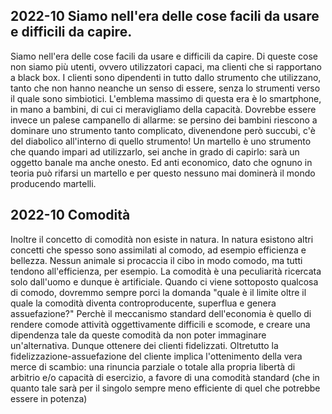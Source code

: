 
2022-10 Siamo nell'era delle cose facili da usare e difficili da capire.
----------------
Siamo nell'era delle cose facili da usare e difficili da capire.
Di queste cose non siamo più utenti, ovvero utilizzatori capaci, ma clienti che si rapportano a black box. I clienti sono dipendenti in tutto dallo strumento che utilizzano, tanto che non hanno neanche un senso di essere, senza lo strumenti verso il quale sono simbiotici.
L'emblema massimo di questa era è lo smartphone, in mano a bambini, di cui ci meravigliamo della capacità. Dovrebbe essere invece un palese campanello di allarme: se persino dei bambini riescono a dominare uno strumento tanto complicato, divenendone però succubi, c'è del diabolico all'interno di quello strumento! Un martello è uno strumento che quando impari ad utilizzarlo, sei anche in grado di capirlo: sarà un oggetto banale ma anche onesto. Ed anti economico, dato che ognuno in teoria può rifarsi un martello e per questo nessuno mai dominerà il mondo producendo martelli. 

2022-10 Comodità
---------
Inoltre il concetto di comodità non esiste in natura. In natura esistono altri concetti che spesso sono assimilati al comodo, ad esempio efficienza e bellezza.
Nessun animale si procaccia il cibo in modo comodo, ma tutti tendono all'efficienza, per esempio.
La comodità è una peculiarità ricercata solo dall'uomo e dunque è artificiale. Quando ci viene sottoposto qualcosa di comodo, dovremmo sempre porci la domanda
"quale è il limite oltre il quale la comodità diventa controproducente, superflua e genera assuefazione?"
Perchè il meccanismo standard dell'economia è quello di rendere comode attività oggettivamente difficili e scomode, e creare una dipendenza tale da queste comodità
da non poter immaginare un'alternativa. Dunque ottenere dei clienti fidelizzati. Oltretutto la fidelizzazione-assuefazione del cliente implica l'ottenimento della vera merce di scambio:
una rinuncia parziale o totale alla propria libertà di arbitrio e/o capacità di esercizio, a favore di una comodità standard (che in quanto tale sarà per il singolo sempre meno efficiente di quel che potrebbe essere in potenza)
